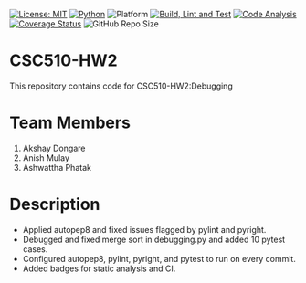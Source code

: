 [![License: MIT](https://img.shields.io/badge/License-MIT-brightgreen.svg)](https://opensource.org/licenses/MIT)
[![Python](https://img.shields.io/badge/Python-3.13%2C%203.12-blue.svg)](https://www.python.org)
![Platform](https://img.shields.io/badge/Platform-Linux%2C%20Windows-blue)
[![Build, Lint and Test](https://github.com/AMAPAD/CSC-510-HW2/actions/workflows/pytest_workflow_hw2_csc510.yml/badge.svg?branch=main)](https://github.com/AMAPAD/CSC-510-HW2/actions/workflows/pytest_workflow_hw2_csc510.yml)
[![Code Analysis](https://github.com/AMAPAD/CSC-510-HW2/actions/workflows/static_analysis_workflow_hw2_csc510.yml/badge.svg)](https://github.com/AMAPAD/CSC-510-HW2/actions/workflows/static_analysis_workflow_hw2_csc510.yml)
[![Coverage Status](https://coveralls.io/repos/github/AMAPAD/CSC-510-HW2/badge.svg?branch=main)](https://coveralls.io/github/AMAPAD/CSC-510-HW2?branch=main)
![GitHub Repo Size](https://img.shields.io/github/repo-size/AMAPAD/CSC-510-HW2)

# CSC510-HW2
This repository contains code for CSC510-HW2:Debugging
# Team Members
1. Akshay Dongare
2. Anish Mulay
3. Ashwattha Phatak

# Description
* Applied autopep8 and fixed issues flagged by pylint and pyright.
* Debugged and fixed merge sort in debugging.py and added 10 pytest cases.
* Configured autopep8, pylint, pyright, and pytest to run on every commit.
* Added badges for static analysis and CI.
